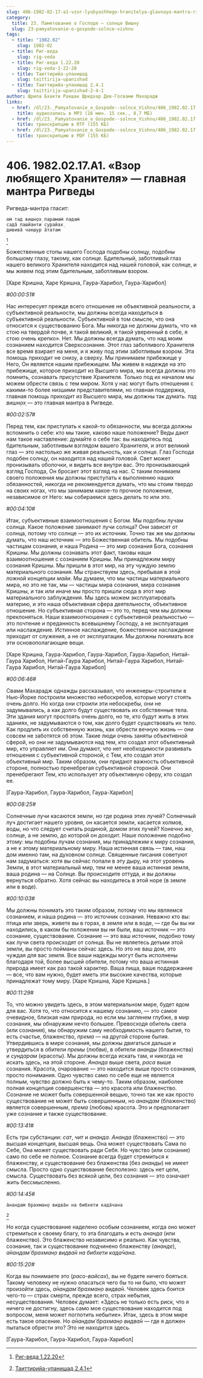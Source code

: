 ```yaml
---
slug: 406-1982-02-17-a1-vzor-lyubyashhego-hranitelya-glavnaya-mantra-rigvedy
category:
  title: 23. Памятование о Господе — солнце Вишну
  slug: 23-pamyatovanie-o-gospode-solnce-vishnu
tags:
  - title: "1982.02"
    slug: 1982-02
  - title: Риг-веда
    slug: rig-veda
  - title: Риг-веда 1.22.20
    slug: rig-veda-1-22-20
  - title: Таиттирийа-упанишад
    slug: taittirija-upanishad
  - title: Таиттирийа-упанишад 2.4.1
    slug: taittirija-upanishad-2-4-1
author: Шрила Бхакти Ракшак Шридхар Дев-Госвами Махарадж
links:
  - href: /dl/23._Pamyatovanie_o_Gospode--solnce_Vishnu/406_1982.02.17.A1_SridharMj_Vzor_lyubyawego_Hranitelya-glavnaya_mantra_Rigvedy.mp3
    title: аудиозапись в MP3 (16 мин. 15 сек., 8,7 МБ)
  - href: /dl/23._Pamyatovanie_o_Gospode--solnce_Vishnu/406_1982.02.17.A1_SridharMj_Vzor_lyubyawego_Hranitelya-glavnaya_mantra_Rigvedy.rtf
    title: транскрипцию в RTF (155 КБ)
  - href: /dl/23._Pamyatovanie_o_Gospode--solnce_Vishnu/406_1982.02.17.A1_SridharMj_Vzor_lyubyawego_Hranitelya-glavnaya_mantra_Rigvedy.pdf
    title: транскрипцию в PDF (155 КБ)
---
```


# 406. 1982.02.17.A1. «Взор любящего Хранителя» — главная мантра Ригведы

Ригведа-мантра гласит:

    ом̇ тад вишн̣ох̣ парамам̇ падам̇
    сада̄ пашйанти сурайах̣
    дивива̄ чакшур а̄татам
[^_ftn1]

Божественные стопы нашего Господа подобны солнцу, подобны большому глазу, такому, как солнце. Бдительный, заботливый глаз нашего великого Хранителя находится над нашей головой, как солнце, и мы живем под этим бдительным, заботливым взором.

[Харе Кришна, Харе Кришна, Гаура-Харибол, Гаура-Харибол]

*#00:00:51#*

Нас интересует прежде всего отношение не объективной реальности, а субъективной реальности, мы должны всегда находиться в субъективной реальности. Субъективной в том смысле, что она относится к существованию Бога. Мы никогда не должны думать, что «я стою на твердой почве, я такой великий, я такой уверенный в себе, я стою очень крепко». Нет. Мы должны всегда думать, что над моим сознанием находится Сверхсознание. Этот глаз заботливого Хранителя все время взирает на меня, и я живу под этим заботливым взором. Эта помощь приходит не снизу, а сверху. Мы принимаем прибежище у Него, Он является нашим прибежищем. Мы живем в надежде на это прибежище, которое приходит из Высшего мира, мы всегда должны это помнить, сознавать присутствие Хранителя. Только под их началом мы можем обрести связь с тем миром. Хотя у нас могут быть отношения с какими-то более низшими представителями, но главная поддержка, главная помощь приходит из Высшего мира, мы должны так думать. *тад вишн̣ох̣* — это главная мантра в Ригведе.

*#00:02:57#*

Перед тем, как приступать к какой-то обязанности, мы всегда должны вспомнить о себе: кто мы такие, каково наше положение? Веды дают нам такое наставление: думайте о себе так: вы находитесь под бдительным, заботливым взглядом вашего Хранителя, и этот великий глаз — это настолько же живая реальность, как и солнце. Глаз Господа подобен солнцу, он находится над нашей головой. Свет может пронизывать оболочки, и видеть все внутри вас. Это пронизывающий взгляд Господа, Он бросает этот взгляд на нас. С таким понимаем своего положения мы должны приступать к выполнению наших обязанностей, никогда не рекомендуется думать, что мы стоим твердо на своих ногах, что мы занимаем какое-то прочное положение, независимое от Него: мы собираемся здесь делать то или это.

*#00:04:10#*

Итак, субъективные взаимоотношения с Богом. Мы подобны лучам солнца. Какое положение занимают лучи солнца? Они зависят от солнца, потому что солнце — это их источник. Точно так же мы должны думать, что наш источник — это Божественная обитель. Мы подобны частицам сознания, и наша Родина — это мир сознания Бога, сознания Кришны. Мы должны сознавать этот факт, таковы наши взаимоотношения с сознанием Кришны. Мы принадлежим миру сознания Кришны. Мы пришли в этот мир, на эту чуждую землю материального сознания. Мы странствуем здесь, пребывая в этой ложной концепции *майи*. Мы думаем, что мы частицы материального мира, но это не так, мы — частицы мира сознания, мира сознания Кришны, и так или иначе мы просто пришли сюда в этот мир материального заблуждения. Мы здесь можем эксплуатировать материю, и это наша объективная сфера деятельности, объективное отношение. Но субъективная сторона — это то, перед чем мы должны преклоняться. Наши взаимоотношения с субъективной реальностью — это почтение и преданность всевышнему Господу, а не эксплуатация или наслаждение. Истинное наслаждение, божественное наслаждение приходит от служения, а не от эксплуатации. Мы должны понимать все эти основополагающие вещи.

[Харе Кришна, Гаура-Харибол, Гаура-Харибол, Гаура-Харибол, Нитай-Гаура Харибол, Нитай-Гаура Харибол, Нитай-Гаура Харибол, Нитай-Гаура Харибол, Нитай-Гаура Харибол]

*#00:06:46#*

Свами Махарадж однажды рассказывал, что инженеры-строители в Нью-Йорке построили множество небоскребов, которые могут стоять очень долго. Но когда они строили эти небоскребы, они не задумывались, а как долго будут существовать их собственные тела. Эти здания могут простоять очень долго, но те, кто будут жить в этих зданиях, не задумываются о том, как долго будет существовать их тело. Как продлить их собственную жизнь, как обрести вечную жизнь — они совсем не заботятся об этом. Такие люди очень заняты объективной сферой, но они не задумываются над тем, кто создал этот объективный мир, кто управляет им. Они думают, что нет необходимости развивать отношения с субъективной стороной, с Тем, кто создал этот объективный мир. Таким образом, они придают важность объективной стороне, полностью пренебрегая субъективной стороной. Они пренебрегают Тем, кто использует эту объективную сферу, кто создал ее.

[Гаура-Харибол, Гаура-Харибол, Гаура-Харибол]

*#00:08:25#*

Солнечные лучи касаются земли, но где родина этих лучей? Солнечный луч достигает нашего уровня, он касается земли, касается холмов, воды, но что следует считать родиной, домом этих лучей? Конечно же, солнце, а не землю, до которой он доходит. Наше положение подобно этому: мы подобны лучам сознания, мы принадлежим к миру сознания, а не к этому материальному миру. Наша истинная связь — там, наш дом именно там, на духовном солнце. Священные писания советуют нам задуматься: хотя вы сейчас попали в эту дыру, на этот уровень Земли, в этот материальный мир, тем не менее ваша истинная земля, ваша родина — на Солнце. Вы происходите оттуда, и вы должны вернуться обратно. Хотя сейчас вы находитесь в этой норе (в земле или в воде).

*#00:10:03#*

Мы должны понимать это таким образом, потому что мы являемся сознанием, и наша родина — это источник сознания. Неважно кто вы: птица или зверь, живете вы в горах, в земле или в воде, — где бы вы ни находились, в каком бы положении вы ни были, ваш источник — это сознание, существование. Сознание — это ваш источник, подобно тому как лучи света происходят от солнца. Вы не являетесь детьми этой земли, вы просто пойманы сейчас здесь. Но это не ваш дом, это чуждая для вас земля. Все ваши надежды могут быть исполнены благодаря той, более высшей обители, потому что ваша истинная природа имеет как раз такой характер. Ваша пища, ваше поддержание — все, что вам нужно, будет иметь эти высокие качества, которые принадлежат тому миру. [Харе Кришна, Харе Кришна.]

*#00:11:29#*

То, что можно увидеть здесь, в этом материальном мире, будет ядом для вас. Хотя то, что относится к нашему сознанию, — это самое очевидное, близкая нам природа, но если мы заглянем глубже, в мир сознания, мы обнаружим нечто большее. Превосходя обитель света (или сознания), мы обнаружим саму необходимость нашего бытия, то есть счастье, блаженство, *према* — на другой стороне бытия. Утвердившись в мире сознания, мы должны двигаться дальше и утвердиться в обители *премы* (любви), в обители *ананды* (блаженства) и *сундарам* (красоты). Мы должны всегда искать там, и никогда не искать здесь, на этой стороне. *Ананда* выше света, *раса* выше сознания. Красота, очарование — это находится выше просто сознания, просто понимания. Одно чувство само по себе еще не является полным, чувство должно быть к чему-то. Таким образом, наиболее полная концепция совершенства — это красота или блаженство. Сознание не может быть совершенной вещью, точно так же как просто существование не может быть совершенным, но *анандам* (блаженство) является совершенным, *према* (любовь) красота. Это и предполагает уже сознание и также существование.

*#00:13:41#*

Есть три субстанции: *сат*, *чит* и *ананда*. *Ананда* (блаженство) — это высшая концепция, высшая вещь. Она может существовать Сама по Себе, Она может существовать ради Себя. Но чувство (или сознание) само по себе не полное. Сознание всегда будет стремиться к блаженству, и существование без блаженства (без *ананды*) не имеет смысла. Просто одно существование бесполезно: здесь нет цели, смысла. Существовать без всякой цели, без сознания — это означает жить бессмысленно.

*#00:14:45#*

    а̄нандам̇ брахман̣о видва̄н на бибхети када̄чана
[^_ftn2]

Но когда существование наделено особым сознанием, когда оно может стремиться к своему благу, то эта благодать и есть *ананда* (или блаженство). Это блаженство независимо и реально. Как чувства, сознание, так и существование подчинено блаженству (*ананде*), *а̄нандам̇ брахман̣о видва̄н на бибхети када̄чана*.

*#00:15:20#*

Когда вы понимаете это (*расо-вайсах*), вы не будете ничего бояться. Такому человеку не нужно опасаться чего бы то ни было, что может произойти здесь, *а̄нандам̇ брахман̣о видва̄н*. Человек здесь боится чего-то — страх смерти, прежде всего, страх небытия, несуществования. Человек думает: «Здесь не только есть риск, что я ничего не достигну, здесь само мое существование находится под вопросом, меня может поглотить небытие». Итак, здесь в этом мире есть такое опасение. Но *а̄нандам̇ брахман̣о видва̄н* — где я должен пытаться обрести это? Это не находится здесь.

[Гаура-Харибол, Гаура-Харибол, Гаура-Харибол]



[^_ftn1]: [Риг-веда 1.22.20](../notes/rig-veda/rig-veda-1-22-20.md)

[^_ftn2]: [Таиттирийа-упанишад 2.4.1](../notes/taittirija-upanishad/taittirija-upanishad-2-4-1.md)
